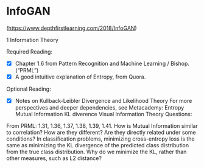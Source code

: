 # InfoGAN
(https://www.depthfirstlearning.com/2018/InfoGAN)

1 Information Theory

Required Reading:<br>
- [x] Chapter 1.6 from Pattern Recognition and Machine Learning / Bishop. (“PRML”)<br>
- [x] A good intuitive explanation of Entropy, from Quora.

Optional Reading:
- [x] Notes on Kullback-Leibler Divergence and Likelihood Theory
For more perspectives and deeper dependencies, see Metacademy:
Entropy
Mutual Information
KL diverence
Visual Information Theory
Questions:

From PRML: 1.31, 1.36, 1.37, 1.38, 1.39, 1.41.
How is Mutual Information similar to correlation? How are they different? Are they directly related under some conditions?
In classification problems, minimizing cross-entropy loss is the same as minimizing the KL divergence of the predicted class distribution from the true class distribution. Why do we minimize the KL, rather than other measures, such as L2 distance?
